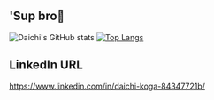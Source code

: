 ## 'Sup bro👋

![Daichi's GitHub stats](https://github-readme-stats.vercel.app/api?username=Mac709&show_icons=true&theme=transparent)
[![Top Langs](https://github-readme-stats.vercel.app/api/top-langs/?username=Mac709)](https://github.com/Mac709/github-readme-stats)

## LinkedIn URL
https://www.linkedin.com/in/daichi-koga-84347721b/


